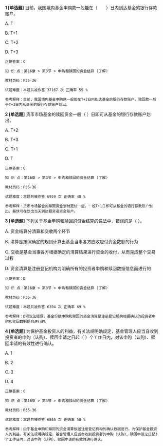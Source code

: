 **1 [单选题]** 目前，我国境内基金申购款一般能在（&emsp;&emsp;）日内到达基金的银行存款账户。 

A. T

B. T+1

C. T+2

D. T+3

```
正确答案：C

知 识 点：第16章 > 第3节 > 申购和赎回的资金结算 (了解)

教材页码：P35-36

试题难度：本题共被作答 37167 次 正确率 55 %

参考解释：目前，我国境内基金申购款一般能在T+2日内到达基金的银行存款账户，赎回款一般于T+3日内从基金的银行存款账户划出。
```


**2 [单选题]** 货币市场基金的赎回资金一般（        ）日即可从基金的银行存款账户划出。

A. T+2

B. T+3

C. T+1

D. T

```
正确答案：C

知 识 点：第16章 > 第3节 > 申购和赎回的资金结算 (了解)

教材页码：P35-36

试题难度：本题共被作答 6959 次 正确率 48 %

参考解释：货币市场基金的赎回资金划付更快一些，一般T+1日即可从基金的银行存款账户划出，最快可在划出当天到达投资者资金账户。
```


**3 [单选题]** 下列关于基金申购和赎回的资金结算的说法中，错误的是（        ）。

A. 资金结算分清算和交收两个环节

B. 清算是按照确定的规则计算出基金当事各方应收应付资金数额的行为

C. 交收是基金当事各方根据确定的清算结果进行资金的收付，从而完成整个交易过程

D. 资金清算是注册登记机构为明确所有的投资者申购和赎回数据信息而进行的

```
正确答案：D

知 识 点：第16章 > 第3节 > 申购和赎回的资金结算 (了解)

教材页码：P35-36

试题难度：本题共被作答 6304 次 正确率 69 %

参考解释：D项说法错误，基金份额申购和赎回的资金清算是注册登记机构根据确认的投资者申购和赎回数据信息进行的。
```


**4 [单选题]** 为保护基金投资人的利益，有关法规明确规定，基金管理人应当自收到投资者的申购（认购）、赎回申请之日起（         ）个工作日内，对该申购（认购）、赎回申请的有效性进行确认。

A. 1

B. 2

C. 3

D. 4

```
正确答案：C

知 识 点：第16章 > 第3节 > 申购和赎回的资金结算 (了解)

教材页码：P35-36

试题难度：本题共被作答 6865 次 正确率 50 %

参考解释：由于基金申购和赎回的资金清算依据注册登记机构的确认数据进行，为保护基金投资人的利益，有关法规明确规定，基金管理人应当自收到投资者的申购（认购）、赎回申请之日起3个工作日内，对该申购（认购）、赎回申请的有效性进行确认。
```

